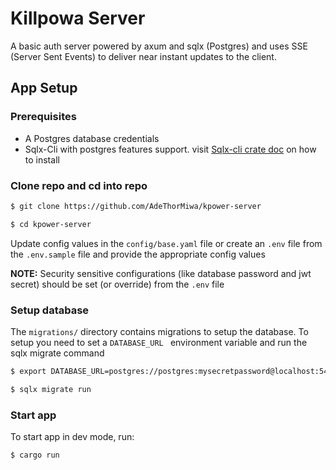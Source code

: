 # Killpowa Server

A basic auth server powered by axum and sqlx (Postgres) and uses SSE (Server Sent Events) to deliver near instant updates to the client.

## App Setup

### Prerequisites

- A Postgres database credentials
- Sqlx-Cli with postgres features support. visit [Sqlx-cli crate doc](<[Sqli](https://crates.io/crates/sqlx-cli)>) on how to install

### Clone repo and cd into repo

```bash
$ git clone https://github.com/AdeThorMiwa/kpower-server

$ cd kpower-server
```

Update config values in the `config/base.yaml` file or create an `.env` file from the `.env.sample` file and provide the appropriate config values

**NOTE:** Security sensitive configurations (like database password and jwt secret) should be set (or override) from the `.env` file

### Setup database

The `migrations/` directory contains migrations to setup the database. To setup you need to set a `DATABASE_URL ` environment variable and run the sqlx migrate command

```bash
$ export DATABASE_URL=postgres://postgres:mysecretpassword@localhost:5432/postgres

$ sqlx migrate run
```

### Start app

To start app in dev mode, run:

```bash
$ cargo run
```
